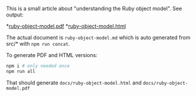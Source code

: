 This is a small article about "understanding the Ruby object model". See output:

 *[ruby-object-model.pdf](https://cancerberosgx.github.io/ruby-object-model-article/ruby-object-model.pdf)
 *[ruby-object-model.html](https://cancerberosgx.github.io/ruby-object-model-article/ruby-object-model.html)

The actual document is `ruby-object-model.md` which is auto generated from src/* with `npm run concat`.

To generate PDF and HTML versions:

```sh
npm i # only needed once
npm run all
````

That should generate `docs/ruby-object-model.html` and `docs/ruby-object-model.pdf`